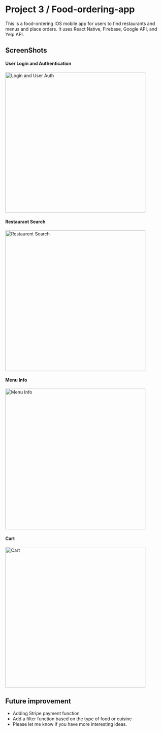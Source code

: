 # Project 3 / Food-ordering-app 


This is a food-ordering IOS mobile app for users to find restaurants and menus and place orders. It uses React Native, Firebase, Google API, and Yelp API. 

## ScreenShots
#### User Login and Authentication
<img width="441" alt="Login and User Auth" src="https://user-images.githubusercontent.com/101045509/182380810-b1a26cb8-06e7-44ac-b21b-2b279ea7801b.png">

#### Restaurant Search
<img width="441" alt="Restaurent Search" src="https://user-images.githubusercontent.com/101045509/182381325-eccaa7d8-9508-4714-bf2e-6434b5e4bd6f.png">

#### Menu Info
<img width="441" alt="Menu Info" src="https://user-images.githubusercontent.com/101045509/182381356-d0406be4-7352-473a-a3e0-639aca15deb3.png">

#### Cart 
<img width="441" alt="Cart" src="https://user-images.githubusercontent.com/101045509/182380714-62157d91-1973-481d-a7ec-da981f13f445.png">

## Future improvement

- Adding Stripe payment function
- Add a filter function based on the type of food or cuisine
- Please let me know if you have more interesting ideas.


